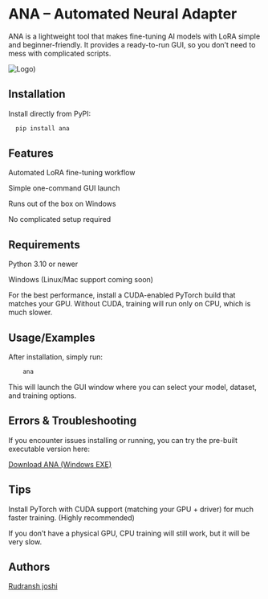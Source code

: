 
# ANA – Automated Neural Adapter

ANA is a lightweight tool that makes fine-tuning AI models with LoRA simple and beginner-friendly.
It provides a ready-to-run GUI, so you don’t need to mess with complicated scripts.


![Logo](https://i.postimg.cc/g0Gfr5B5/logo-ana-sh.png))


## Installation

Install directly from PyPI:

```bash
  pip install ana
```
    
## Features

Automated LoRA fine-tuning workflow

Simple one-command GUI launch

Runs out of the box on Windows

No complicated setup required



## Requirements

Python 3.10 or newer

Windows (Linux/Mac support coming soon)

For the best performance, install a CUDA-enabled PyTorch build that matches your GPU.
Without CUDA, training will run only on CPU, which is much slower.

## Usage/Examples
After installation, simply run:
```bash
    ana
```


This will launch the GUI window where you can select your model, dataset, and training options.


## Errors & Troubleshooting

If you encounter issues installing or running, you can try the pre-built executable version here:



[Download ANA (Windows EXE)](https://drive.google.com/file/d/1jeBkmLz9x5qZMUdDthbeyDiIL4zFM4Y2/view?usp=drive_link)


## Tips

Install PyTorch with CUDA support (matching your GPU + driver) for much faster training. (Highly recommended)

If you don’t have a physical GPU, CPU training will still work, but it will be very slow.


## Authors

[Rudransh joshi](https://rudransh.kafalfpc.com/)
